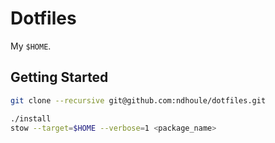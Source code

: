 # Dotfiles

My `$HOME`.

## Getting Started

```sh
git clone --recursive git@github.com:ndhoule/dotfiles.git

./install
stow --target=$HOME --verbose=1 <package_name>
```
